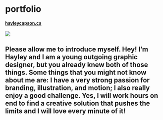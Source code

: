 # portfolio

#### [hayleycapson.ca](https://hayleycapson.ca)

![](pic-01.jpg)

Please allow me to introduce myself. Hey! I’m Hayley and I am a young outgoing graphic designer, but you already knew both of those things. Some things that you might not know about me are: I have a very strong passion for branding, illustration, and motion; I also really enjoy a good challenge. Yes, I will work hours on end to find a creative solution that pushes the limits and I will love every minute of it!
---
